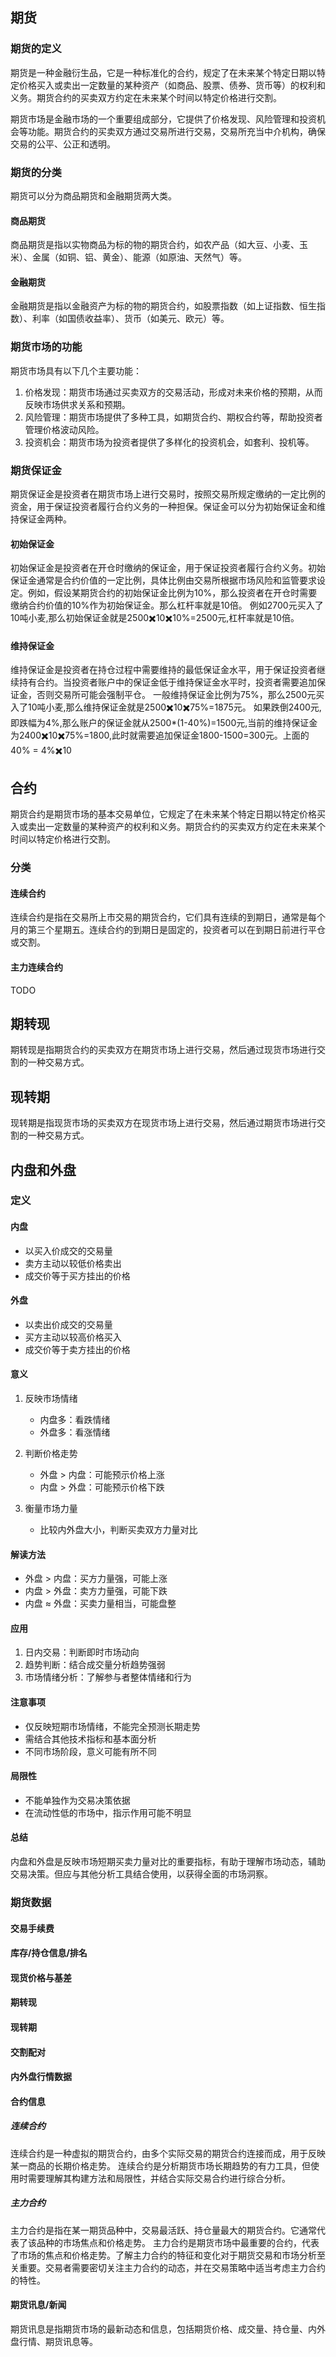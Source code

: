 ## 期货

### 期货的定义

期货是一种金融衍生品，它是一种标准化的合约，规定了在未来某个特定日期以特定价格买入或卖出一定数量的某种资产（如商品、股票、债券、货币等）的权利和义务。期货合约的买卖双方约定在未来某个时间以特定价格进行交割。

期货市场是金融市场的一个重要组成部分，它提供了价格发现、风险管理和投资机会等功能。期货合约的买卖双方通过交易所进行交易，交易所充当中介机构，确保交易的公平、公正和透明。

### 期货的分类

期货可以分为商品期货和金融期货两大类。

#### 商品期货

商品期货是指以实物商品为标的物的期货合约，如农产品（如大豆、小麦、玉米）、金属（如铜、铝、黄金）、能源（如原油、天然气）等。

#### 金融期货

金融期货是指以金融资产为标的物的期货合约，如股票指数（如上证指数、恒生指数）、利率（如国债收益率）、货币（如美元、欧元）等。

### 期货市场的功能

期货市场具有以下几个主要功能：

1. 价格发现：期货市场通过买卖双方的交易活动，形成对未来价格的预期，从而反映市场供求关系和预期。
2. 风险管理：期货市场提供了多种工具，如期货合约、期权合约等，帮助投资者管理价格波动风险。
3. 投资机会：期货市场为投资者提供了多样化的投资机会，如套利、投机等。

### 期货保证金

期货保证金是投资者在期货市场上进行交易时，按照交易所规定缴纳的一定比例的资金，用于保证投资者履行合约义务的一种担保。保证金可以分为初始保证金和维持保证金两种。

#### 初始保证金

初始保证金是投资者在开仓时缴纳的保证金，用于保证投资者履行合约义务。初始保证金通常是合约价值的一定比例，具体比例由交易所根据市场风险和监管要求设定。例如，假设某期货合约的初始保证金比例为10%，那么投资者在开仓时需要缴纳合约价值的10%作为初始保证金。那么杠杆率就是10倍。
例如2700元买入了10吨小麦,那么初始保证金就是2500✖️10✖️10%=2500元,杠杆率就是10倍。

#### 维持保证金

维持保证金是投资者在持仓过程中需要维持的最低保证金水平，用于保证投资者继续持有合约。当投资者账户中的保证金低于维持保证金水平时，投资者需要追加保证金，否则交易所可能会强制平仓。
一般维持保证金比例为75%，那么2500元买入了10吨小麦,那么维持保证金就是2500✖️10✖️75%=1875元。
如果跌倒2400元,即跌幅为4%,那么账户的保证金就从2500*(1-40%)=1500元,当前的维持保证金为2400✖️10✖️75%=1800,此时就需要追加保证金1800-1500=300元。上面的40% = 4%✖️10

## 合约

期货合约是期货市场的基本交易单位，它规定了在未来某个特定日期以特定价格买入或卖出一定数量的某种资产的权利和义务。期货合约的买卖双方约定在未来某个时间以特定价格进行交割。

### 分类

#### 连续合约

连续合约是指在交易所上市交易的期货合约，它们具有连续的到期日，通常是每个月的第三个星期五。连续合约的到期日是固定的，投资者可以在到期日前进行平仓或交割。

#### 主力连续合约

TODO

## 期转现

期转现是指期货合约的买卖双方在期货市场上进行交易，然后通过现货市场进行交割的一种交易方式。

## 现转期

现转期是指现货市场的买卖双方在现货市场上进行交易，然后通过期货市场进行交割的一种交易方式。

## 内盘和外盘

### 定义

#### 内盘

- 以买入价成交的交易量
- 卖方主动以较低价格卖出
- 成交价等于买方挂出的价格

#### 外盘

- 以卖出价成交的交易量
- 买方主动以较高价格买入
- 成交价等于卖方挂出的价格

#### 意义

1. 反映市场情绪
   - 内盘多：看跌情绪
   - 外盘多：看涨情绪

2. 判断价格走势
   - 外盘 > 内盘：可能预示价格上涨
   - 内盘 > 外盘：可能预示价格下跌

3. 衡量市场力量
   - 比较内外盘大小，判断买卖双方力量对比

#### 解读方法

- 外盘 > 内盘：买方力量强，可能上涨
- 内盘 > 外盘：卖方力量强，可能下跌
- 内盘 ≈ 外盘：买卖力量相当，可能盘整

#### 应用

1. 日内交易：判断即时市场动向
2. 趋势判断：结合成交量分析趋势强弱
3. 市场情绪分析：了解参与者整体情绪和行为

#### 注意事项

- 仅反映短期市场情绪，不能完全预测长期走势
- 需结合其他技术指标和基本面分析
- 不同市场阶段，意义可能有所不同

#### 局限性

- 不能单独作为交易决策依据
- 在流动性低的市场中，指示作用可能不明显

#### 总结

内盘和外盘是反映市场短期买卖力量对比的重要指标，有助于理解市场动态，辅助交易决策。但应与其他分析工具结合使用，以获得全面的市场洞察。

### 期货数据

#### 交易手续费

#### 库存/持仓信息/排名

#### 现货价格与基差

#### 期转现

#### 现转期

#### 交割配对

#### 内外盘行情数据

#### 合约信息

##### 连续合约

连续合约是一种虚拟的期货合约，由多个实际交易的期货合约连接而成，用于反映某一商品的长期价格走势。
连续合约是分析期货市场长期趋势的有力工具，但使用时需要理解其构建方法和局限性，并结合实际交易合约进行综合分析。

##### 主力合约

主力合约是指在某一期货品种中，交易最活跃、持仓量最大的期货合约。它通常代表了该品种的市场焦点和价格走势。
主力合约是期货市场中最重要的合约，代表了市场的焦点和价格走势。了解主力合约的特征和变化对于期货交易和市场分析至关重要。交易者需要密切关注主力合约的动态，并在交易策略中适当考虑主力合约的特性。

#### 期货讯息/新闻

期货讯息是指期货市场的最新动态和信息，包括期货价格、成交量、持仓量、内外盘行情、期货讯息等。
